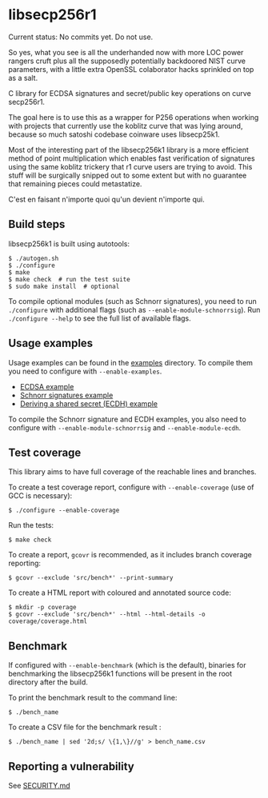 libsecp256r1
============
Current status:  No commits yet.  Do not use.  

So yes, what you see is all the underhanded now with more LOC power rangers cruft plus all the supposedly potentially backdoored NIST curve parameters, with a little extra OpenSSL colaborator hacks sprinkled on top as a salt.  

C library for ECDSA signatures and secret/public key operations on curve secp256r1.

The goal here is to use this as a wrapper for P256 operations when working with projects that currently use the koblitz curve that was lying around, because so much satoshi codebase coinware uses libsecp25k1.

Most of the interesting part of the libsecp256k1 library is a more efficient method of point multiplication which enables fast verification of signatures using the same koblitz trickery that r1 curve users are trying to avoid.  This stuff will be surgically snipped out to some extent but with no guarantee that remaining pieces could metastatize.    

C'est en faisant n'importe quoi qu'un devient n'importe qui.  



Build steps
-----------

libsecp256k1 is built using autotools:

    $ ./autogen.sh
    $ ./configure
    $ make
    $ make check  # run the test suite
    $ sudo make install  # optional

To compile optional modules (such as Schnorr signatures), you need to run `./configure` with additional flags (such as `--enable-module-schnorrsig`). Run `./configure --help` to see the full list of available flags.

Usage examples
-----------
Usage examples can be found in the [examples](examples) directory. To compile them you need to configure with `--enable-examples`.
  * [ECDSA example](examples/ecdsa.c)
  * [Schnorr signatures example](examples/schnorr.c)
  * [Deriving a shared secret (ECDH) example](examples/ecdh.c)

To compile the Schnorr signature and ECDH examples, you also need to configure with `--enable-module-schnorrsig` and `--enable-module-ecdh`.

Test coverage
-----------

This library aims to have full coverage of the reachable lines and branches.

To create a test coverage report, configure with `--enable-coverage` (use of GCC is necessary):

    $ ./configure --enable-coverage

Run the tests:

    $ make check

To create a report, `gcovr` is recommended, as it includes branch coverage reporting:

    $ gcovr --exclude 'src/bench*' --print-summary

To create a HTML report with coloured and annotated source code:

    $ mkdir -p coverage
    $ gcovr --exclude 'src/bench*' --html --html-details -o coverage/coverage.html

Benchmark
------------
If configured with `--enable-benchmark` (which is the default), binaries for benchmarking the libsecp256k1 functions will be present in the root directory after the build.

To print the benchmark result to the command line:

    $ ./bench_name

To create a CSV file for the benchmark result :

    $ ./bench_name | sed '2d;s/ \{1,\}//g' > bench_name.csv

Reporting a vulnerability
------------

See [SECURITY.md](SECURITY.md)
